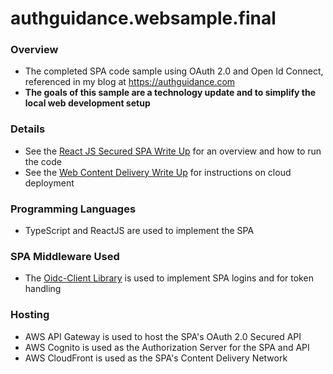 # authguidance.websample.final

### Overview

* The completed SPA code sample using OAuth 2.0 and Open Id Connect, referenced in my blog at https://authguidance.com
* **The goals of this sample are a technology update and to simplify the local web development setup**

### Details

* See the [React JS Secured SPA Write Up](https://authguidance.com/2019/04/08/how-to-run-the-react-js-spa/) for an overview and how to run the code
* See the [Web Content Delivery Write Up](https://authguidance.com/2018/12/02/spa-content-deployment/) for instructions on cloud deployment

### Programming Languages

* TypeScript and ReactJS are used to implement the SPA

### SPA Middleware Used

* The [Oidc-Client Library](https://github.com/IdentityModel/oidc-client-js) is used to implement SPA logins and for token handling

### Hosting

* AWS API Gateway is used to host the SPA's OAuth 2.0 Secured API
* AWS Cognito is used as the Authorization Server for the SPA and API
* AWS CloudFront is used as the SPA's Content Delivery Network
